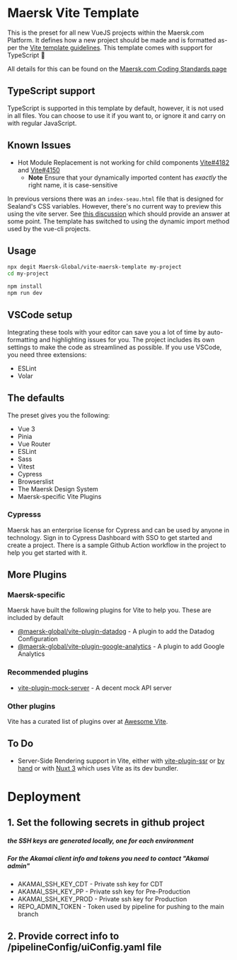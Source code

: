 # Maersk Vite Template

This is the preset for all new VueJS projects within the Maersk.com Platform. It defines how a new project should be made and is formatted as-per the [Vite template guidelines](https://vitejs.dev/guide/#community-templates). This template comes with support for TypeScript 🎉

All details for this can be found on the [Maersk.com Coding Standards page](https://teams.microsoft.com/l/entity/com.microsoft.teamspace.tab.wiki/tab::4b4879cb-101a-48e3-bf98-701fd7b10128?context=%7B%22subEntityId%22%3A%22%7B%5C%22pageId%5C%22%3A5%2C%5C%22origin%5C%22%3A2%7D%22%2C%22channelId%22%3A%2219%3A3855c7b117224ef593084c0c7dcf21f9%40thread.skype%22%7D&tenantId=05d75c05-fa1a-42e7-9cf1-eb416c396f2d)

## TypeScript support

TypeScript is supported in this template by default, however, it is not used in all files. You can choose to use it if you want to, or ignore it and carry on with regular JavaScript.

## Known Issues

- Hot Module Replacement is not working for child components [Vite#4182](https://github.com/vitejs/vite/issues/4182) and [Vite#4150](https://github.com/vitejs/vite/issues/4150)
  - **Note** Ensure that your dynamically imported content has _exactly_ the right name, it is case-sensitive

In previous versions there was an `index-seau.html` file that is designed for Sealand's CSS variables. However, there's no current way to preview this using the vite server. See [this discussion](https://github.com/vitejs/vite/discussions/5202) which should provide an answer at some point. The template has switched to using the dynamic import method used by the vue-cli projects.

## Usage

```sh
npx degit Maersk-Global/vite-maersk-template my-project
cd my-project

npm install
npm run dev
```

## VSCode setup

Integrating these tools with your editor can save you a lot of time by auto-formatting and highlighting issues for you. The project includes its own settings to make the code as streamlined as possible. If you use VSCode, you need three extensions:

- ESLint
- Volar

## The defaults

The preset gives you the following:

- Vue 3
- Pinia
- Vue Router
- ESLint
- Sass
- Vitest
- Cypress
- Browserslist
- The Maersk Design System
- Maersk-specific Vite Plugins

### Cypresss

Maersk has an enterprise license for Cypress and can be used by anyone in technology. Sign in to Cypress Dashboard with SSO to get started and create a project. There is a sample Github Action workflow in the project to help you get started with it.

## More Plugins

### Maersk-specific

Maersk have built the following plugins for Vite to help you. These are included by default

- [@maersk-global/vite-plugin-datadog](https://github.com/Maersk-Global/vite-plugins/packages/vite-plugin-datadog) - A plugin to add the Datadog Configuration
- [@maersk-global/vite-plugin-google-analytics](https://github.com/Maersk-Global/vite-plugins/packages/vite-plugin-google-analytics) - A plugin to add Google Analytics

### Recommended plugins

- [vite-plugin-mock-server](https://github.com/enjoycoding/vite-plugin-mock-server) - A decent mock API server

### Other plugins

Vite has a curated list of plugins over at [Awesome Vite](https://github.com/vitejs/awesome-vite#plugins).

## To Do

- Server-Side Rendering support in Vite, either with [vite-plugin-ssr](https://vite-plugin-ssr.com/) or [by hand](https://vitejs.dev/guide/ssr.html) or with [Nuxt 3](https://nuxtjs.org/v3) which uses Vite as its dev bundler.

#
# Deployment

## 1. Set the following secrets in github project
##### the SSH keys are generated locally, one for each environment
##### For the Akamai client info and tokens you need to contact "Akamai admin"

- AKAMAI_SSH_KEY_CDT - Private ssh key for CDT
- AKAMAI_SSH_KEY_PP - Private ssh key for Pre-Production
- AKAMAI_SSH_KEY_PROD - Private ssh key for Production
- REPO_ADMIN_TOKEN - Token used by pipeline for pushing to the main branch

## 2. Provide correct info to /pipelineConfig/uiConfig.yaml file